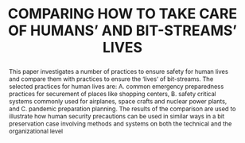 ---
abstract: "This paper investigates a number of practices to ensure safety for human
  lives and compare them with practices to ensure the ‘lives’ of bit-streams. The
  selected practices for human lives are: A. common emergency preparedness practices
  for securement of places like shopping centers, B. safety critical systems commonly
  used for airplanes, space crafts and nuclear power plants, and C. pandemic preparation
  planning. \nThe results of the comparison are used to illustrate how human security
  precautions can be used in similar ways in a bit preservation case involving methods
  and systems on both the technical and the organizational level"
creators:
- Zierau, Eld
date: null
document_url: https://services.phaidra.univie.ac.at/api/object/o:1424889/download
grand_parent: iPRES
institutions:
- Royal Danish Library
keywords:
- bit preservation
- safety critical systems
- safety procedures
- pandemics
- risk management
landing_page_url: https://phaidra.univie.ac.at/o:1424889
language: eng
layout: publication
license: CC BY 4.0 International
notes_url: null
parent: iPRES 2021
presentation_url: null
size: 609585
source_name: iPRES
title: COMPARING HOW TO TAKE CARE OF HUMANS’ AND BIT-STREAMS’ LIVES
type: paper
year: 2021
---